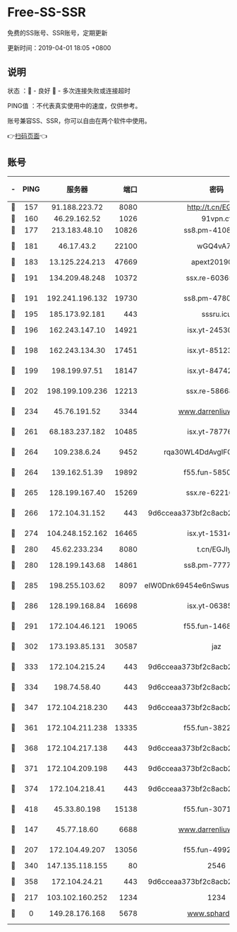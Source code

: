 # Free-SS-SSR

免费的SS账号、SSR账号，定期更新

更新时间：2019-04-01 18:05 +0800

## 说明

状态     ：🙂 - 良好 🙁 - 多次连接失败或连接超时

PING值   ：不代表真实使用中的速度，仅供参考。

账号兼容SS、SSR，你可以自由在两个软件中使用。

👉[扫码页面](https://liesauer.github.io/Free-SS-SSR/)👈

## 账号

|-|PING|服务器|端口|密码|加密方式|区域|
|:----:|:----:|:-----:|-----:|:----:|:----:|:----:|
|🙂|157|91.188.223.72|8080|http://t.cn/EGJIyrl|rc4-md5|RU|
|🙂|160|46.29.162.52|1026|91vpn.cf|rc4-md5|RU|
|🙂|177|213.183.48.10|10826|ss8.pm-41087139|rc4-md5|RU|
|🙂|181|46.17.43.2|22100|wGQ4vA7D|aes-256-gcm|RU|
|🙂|183|13.125.224.213|47669|apext2019001|chacha20|KR|
|🙂|191|134.209.48.248|10372|ssx.re-60365816|aes-256-cfb|US|
|🙂|191|192.241.196.132|19730|ss8.pm-47802569|aes-256-cfb|US|
|🙂|195|185.173.92.181|443|sssru.icu|rc4-md5|RU|
|🙂|196|162.243.147.10|14921|isx.yt-24530489|aes-256-cfb|US|
|🙂|198|162.243.134.30|17451|isx.yt-85123284|aes-256-cfb|US|
|🙂|199|198.199.97.51|18147|isx.yt-84742242|aes-256-cfb|US|
|🙂|202|198.199.109.236|12213|ssx.re-58668032|aes-256-cfb|US|
|🙂|234|45.76.191.52|3344|www.darrenliuwei.com|aes-256-cfb|AU|
|🙂|261|68.183.237.182|10485|isx.yt-78776006|aes-256-cfb|SG|
|🙂|264|109.238.6.24|9452|rqa30WL4DdAvgIFG6Fs3znzTa|aes-256-cfb|FR|
|🙂|264|139.162.51.39|19892|f55.fun-58509314|aes-256-cfb|SG|
|🙂|265|128.199.167.40|15269|ssx.re-62216229|aes-256-cfb|SG|
|🙂|266|172.104.31.152|443|9d6cceaa373bf2c8acb22e60b6a58be6|aes-256-cfb|US|
|🙂|274|104.248.152.162|16465|isx.yt-15314560|aes-256-cfb|SG|
|🙂|280|45.62.233.234|8080|t.cn/EGJIyrl|rc4-md5|CA|
|🙂|280|128.199.143.68|14861|ss8.pm-77770348|aes-256-cfb|SG|
|🙂|285|198.255.103.62|8097|eIW0Dnk69454e6nSwuspv9DmS201tQ0D|aes-256-cfb|US|
|🙂|286|128.199.168.84|16698|isx.yt-06385853|aes-256-cfb|SG|
|🙂|291|172.104.46.121|19065|f55.fun-14688385|aes-256-cfb|SG|
|🙂|302|173.193.85.131|30587|jaz|aes-256-cfb|US|
|🙂|333|172.104.215.24|443|9d6cceaa373bf2c8acb22e60b6a58be6|aes-256-cfb|US|
|🙂|334|198.74.58.40|443|9d6cceaa373bf2c8acb22e60b6a58be6|aes-256-cfb|US|
|🙂|347|172.104.218.230|443|9d6cceaa373bf2c8acb22e60b6a58be6|aes-256-cfb|US|
|🙂|361|172.104.211.238|13335|f55.fun-38225269|aes-256-cfb|US|
|🙂|368|172.104.217.138|443|9d6cceaa373bf2c8acb22e60b6a58be6|aes-256-cfb|US|
|🙂|371|172.104.209.198|443|9d6cceaa373bf2c8acb22e60b6a58be6|aes-256-cfb|US|
|🙂|374|172.104.218.41|443|9d6cceaa373bf2c8acb22e60b6a58be6|aes-256-cfb|US|
|🙂|418|45.33.80.198|15138|f55.fun-30713241|aes-256-cfb|US|
|🙂|147|45.77.18.60|6688|www.darrenliuwei.com|aes-256-cfb|JP|
|🙂|207|172.104.49.207|13056|f55.fun-49921505|aes-256-cfb|SG|
|🙂|340|147.135.118.155|80|2546|chacha20|US|
|🙂|358|172.104.24.21|443|9d6cceaa373bf2c8acb22e60b6a58be6|aes-256-cfb|US|
|🙁|217|103.102.160.252|1234|1234|rc4-md5|JP|
|🙁|0|149.28.176.168|5678|www.sphard.com|aes-256-cfb|SG|
